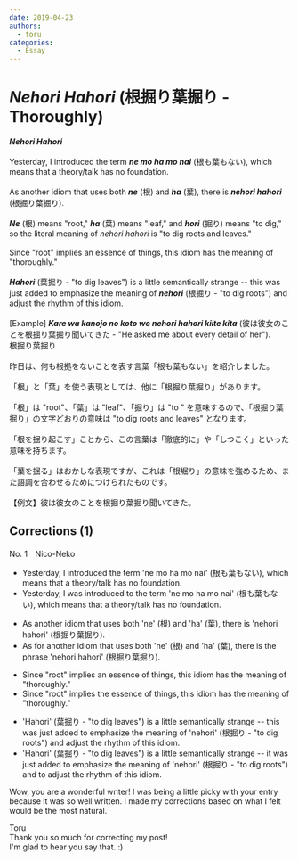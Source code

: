 ```yaml
---
date: 2019-04-23
authors:
  - toru
categories:
  - Essay
---
```


<h1 id="subject_show"><strong><em>Nehori Hahori</strong></em> (根掘り葉掘り - Thoroughly)</h1>
<div class="date" hidden>Apr 23, 2019 14:57</div>
<div id="post"><div id="body_show_ori">
<strong><em>Nehori Hahori</strong></em><br/><br/>Yesterday, I introduced the term <strong><em>ne mo ha mo nai</em></strong> (根も葉もない), which means that a theory/talk has no foundation.<br/><br/>As another idiom that uses both <strong><em>ne</em></strong> (根) and <strong><em>ha</em></strong> (葉), there is <strong><em>nehori hahori</em></strong> (根掘り葉掘り).<br/><br/><strong><em>Ne</em></strong> (根) means "root," <strong><em>ha</em></strong> (葉) means "leaf," and <strong><em>hori</em></strong> (掘り) means "to dig," so the literal meaning of <em>nehori hahori</em> is "to dig roots and leaves."<br/><br/>Since "root" implies an essence of things, this idiom has the meaning of "thoroughly."<br/><br/><strong><em>Hahori</em></strong> (葉掘り - "to dig leaves") is a little semantically strange -- this was just added to emphasize the meaning of <strong><em>nehori</em></strong> (根掘り - "to dig roots") and adjust the rhythm of this idiom.<br/><br/>[Example] <strong><em>Kare wa kanojo no koto wo nehori hahori kiite kita</em></strong> (彼は彼女のことを根掘り葉掘り聞いてきた - "He asked me about every detail of her").
</div></div>

<!-- more -->

<div id="post_ja"><div id="body_show_mo">
根掘り葉掘り<br/><br/>昨日は、何も根拠をないことを表す言葉「根も葉もない」を紹介しました。<br/><br/>「根」と「葉」を使う表現としては、他に「根掘り葉掘り」があります。<br/><br/>「根」は "root"、「葉」は "leaf"、「掘り」は "to " を意味するので、「根掘り葉掘り」の文字どおりの意味は "to dig roots and leaves" となります。<br/><br/>「根を掘り起こす」ことから、この言葉は「徹底的に」や「しつこく」といった意味を持ちます。<br/><br/>「葉を掘る」はおかしな表現ですが、これは「根堀り」の意味を強めるため、また語調を合わせるためにつけられたものです。<br/><br/>【例文】彼は彼女のことを根掘り葉掘り聞いてきた。
</div></div>

## Corrections (1)
<div id="block"><div class="first_name"> No. 1　<span class="just_name">Nico-Neko</span></div><div id="block2">
<ul class="correction_field">
<li class="incorrect">Yesterday, I introduced the term 'ne mo ha mo nai' (根も葉もない), which means that a theory/talk has no foundation.</li>
<li class="corrected correct">
Yesterday, I <span class="f_blue">was</span> introduced <span class="f_blue">to </span>the term 'ne mo ha mo nai' (根も葉もない), which means that a theory/talk has no foundation.
</li>
</ul>
<ul class="correction_field">
<li class="incorrect">As another idiom that uses both 'ne' (根) and 'ha' (葉), there is 'nehori hahori' (根掘り葉掘り).</li>
<li class="corrected correct">
As <span class="f_blue">for </span>another idiom that uses both 'ne' (根) and 'ha' (葉), there is <span class="f_blue">the phrase</span> 'nehori hahori' (根掘り葉掘り).
</li>
</ul>
<ul class="correction_field">
<li class="incorrect">Since "root" implies an essence of things, this idiom has the meaning of "thoroughly."</li>
<li class="corrected correct">
Since "root" implies <span class="f_blue">the</span> essence of things, this idiom has the meaning of "thoroughly."
</li>
</ul>
<ul class="correction_field">
<li class="incorrect">'Hahori' (葉掘り - "to dig leaves") is a little semantically strange -- this was just added to emphasize the meaning of 'nehori' (根掘り - "to dig roots") and adjust the rhythm of this idiom.</li>
<li class="corrected correct">
'Hahori' (葉掘り - "to dig leaves") is a little semantically strange -- <span class="f_blue">it </span>was just added to emphasize the meaning of 'nehori' (根掘り - "to dig roots") and <span class="f_blue">to</span> adjust the rhythm of this idiom.
</li>
</ul>
<p class="comment_small">
 Wow, you are a wonderful writer! I was being a little picky with your entry because it was so well written. I made my corrections based on what I felt would be the most natural.
</p>

</div><div class="name"><span class="just_name">Toru</span><br>
Thank you so much for correcting my post!<br/>I'm glad to hear you say that. :)
</div>
</div>
